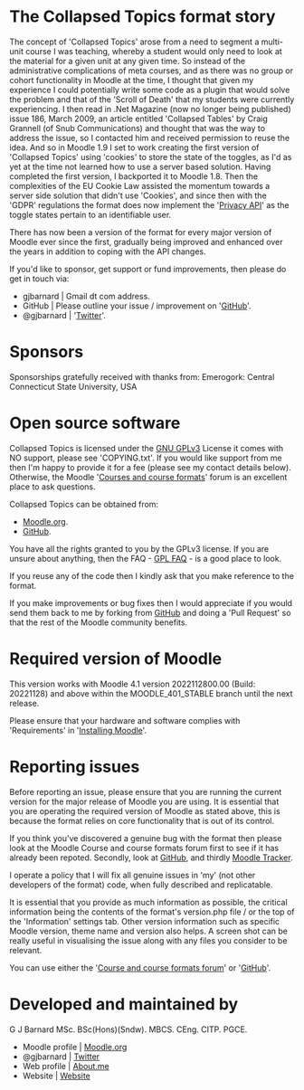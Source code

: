 The Collapsed Topics format story
=================================
The concept of 'Collapsed Topics' arose from a need to segment a multi-unit course I was teaching, whereby a student would only
need to look at the material for a given unit at any given time.  So instead of the administrative complications of meta
courses, and as there was no group or cohort functionality in Moodle at the time, I thought that given my experience I could
potentially write some code as a plugin that would solve the problem and that of the 'Scroll of Death' that my students were
currently experiencing.  I then read in .Net Magazine (now no longer being published) issue 186, March 2009, an article entitled
'Collapsed Tables' by Craig Grannell (of Snub Communications) and thought that was the way to address the issue, so I contacted him
and received permission to reuse the idea.  And so in Moodle 1.9 I set to work creating the first version of 'Collapsed Topics' using
'cookies' to store the state of the toggles, as I'd as yet at the time not learned how to use a server based solution.  Having
completed the first version, I backported it to Moodle 1.8.  Then the complexities of the EU Cookie Law assisted the momentum
towards a server side solution that didn't use 'Cookies', and since then with the 'GDPR' regulations the format does now implement the
'[Privacy API](https://docs.moodle.org/dev/Privacy_API)' as the toggle states pertain to an identifiable user.

There has now been a version of the format for every major version of Moodle ever since the first, gradually being improved and
enhanced over the years in addition to coping with the API changes.

If you'd like to sponsor, get support or fund improvements, then please do get in touch via:

- gjbarnard | Gmail dt com address.
- GitHub | Please outline your issue / improvement on '[GitHub](https://github.com/gjb2048/moodle-format_topcoll/issues)'.
- @gjbarnard | '[Twitter](https://twitter.com/gjbarnard)'.

Sponsors
========
Sponsorships gratefully received with thanks from:
Emerogork: Central Connecticut State University, USA

Open source software
====================
Collapsed Topics is licensed under the [GNU GPLv3](https://www.gnu.org/licenses/gpl-3.0.en.html) License it comes with NO support,
please see 'COPYING.txt'. If you would like support from me then I'm happy to provide it for a fee (please see my contact details
below).  Otherwise, the Moodle '[Courses and course formats](https://moodle.org/mod/forum/view.php?id=47)' forum is an excellent place
to ask questions.

Collapsed Topics can be obtained from:

* [Moodle.org](https://moodle.org/plugins/view.php?plugin=format_topcoll).
* [GitHub](https://github.com/gjb2048/moodle-format_topcoll/releases).

You have all the rights granted to you by the GPLv3 license.  If you are unsure about anything, then the
FAQ - [GPL FAQ](https://www.gnu.org/licenses/gpl-faq.html) - is a good place to look.

If you reuse any of the code then I kindly ask that you make reference to the format.

If you make improvements or bug fixes then I would appreciate if you would send them back to me by forking from
[GitHub](https://github.com/gjb2048/moodle-format_topcoll) and doing a 'Pull Request' so that the rest of the Moodle community
benefits.

Required version of Moodle
==========================
This version works with Moodle 4.1 version 2022112800.00 (Build: 20221128) and above within the MOODLE_401_STABLE branch until the
next release.

Please ensure that your hardware and software complies with 'Requirements' in '[Installing Moodle](https://docs.moodle.org/401/en/Installing_Moodle)'.

Reporting issues
================
Before reporting an issue, please ensure that you are running the current version for the major release of Moodle you are using.  It
is essential that you are operating the required version of Moodle as stated above, this is because the format relies on core functionality
that is out of its control.

If you think you've discovered a genuine bug with the format then please look at the Moodle Course and course formats forum first to see if it
has already been repoted.  Secondly, look at [GitHub](https://github.com/gjb2048/moodle-format_topcoll/issues), and thirdly [Moodle Tracker](https://tracker.moodle.org/issues/?jql=project+%3D+CONTRIB+AND+component+%3D+%22Course+format%3A+Topcoll%22).

I operate a policy that I will fix all genuine issues in 'my' (not other developers of the format) code, when fully described and
replicatable.

It is essential that you provide as much information as possible, the critical information being the contents of the format's
version.php file / or the top of the 'Information' settings tab.  Other version information such as specific Moodle version,
theme name and version also helps.  A screen shot can be really useful in visualising the issue along with any files you
consider to be relevant.

You can use either the '[Course and course formats forum](https://moodle.org/mod/forum/view.php?id=47)' or '[GitHub](https://github.com/gjb2048/moodle-format_topcoll/issues)'.

Developed and maintained by
===========================
G J Barnard MSc. BSc(Hons)(Sndw). MBCS. CEng. CITP. PGCE.

- Moodle profile | [Moodle.org](https://moodle.org/user/profile.php?id=442195)
- @gjbarnard     | [Twitter](https://twitter.com/gjbarnard)
- Web profile    | [About.me](https://about.me/gjbarnard)
- Website        | [Website](https://gjbarnard.co.uk)
